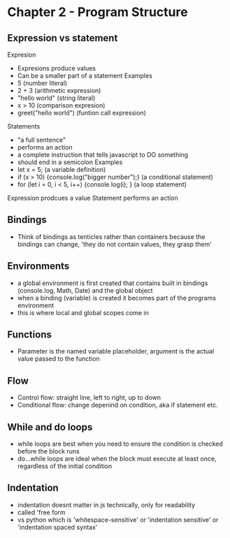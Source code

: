 # Chapter 2 - Program Structure

## Expression vs statement
Expresion
- Expresions produce values
- Can be a smaller part of a statement
Examples 
- 5 (number literal)
- 2 + 3 (arithmetic expression)
- "hello world" (string literal)
- x > 10 (comparison expresion)
- greet("hello world") (funtion call expression)

Statements
- "a full sentence"
- performs an action
- a complete instruction that tells javascript to DO something
- should end in a semicolon
Examples
- let x = 5; (a variable definition)
- if (x > 10) {console.log("bigger number");} (a conditional statement)
- for (let i = 0, i < 5, i++) {console.log(i); } (a loop statement)

Expression prodcues a value
Statement performs an action

## Bindings
- Think of bindings as tenticles rather than containers because the bindings can change, 'they do not contain values, they grasp them'

## Environments
- a global environment is first created that contains built in bindings (console.log, Math, Date) and the global object
- when a binding (variable) is created it becomes part of the programs environment
- this is where local and global scopes come in

## Functions
- Parameter is the named variable placeholder, argument is the actual value passed to the function

## Flow
- Control flow: straight line, left to right, up to down
- Conditional flow: change depenind on condition, aka if statement etc.

## While and do loops
- while loops are best when you need to ensure the condition is checked before the block runs
- do...while loops are ideal when the block must execute at least once, regardless of the initial condition

## Indentation
- indentation doesnt matter in js technically, only for readability
- called 'free form
- vs python which is 'whitespace-sensitive' or 'indentation sensitive' or 'indentation spaced syntax'

